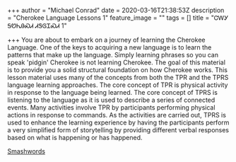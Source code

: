 +++
author = "Michael Conrad"
date = 2020-03-16T21:38:53Z
description = "Cherokee Language Lessons 1"
feature_image = ""
tags = []
title = "ᏣᎳᎩ ᎦᏬᏂᎯᏍᏗ ᏗᏕᎶᏆᏍᏗ 1"

+++
You are about to embark on a journey of learning the Cherokee Language. One of the keys to acquiring a new language is to learn the patterns that make up the language. Simply learning phrases so you can speak 'pidgin' Cherokee is not learning Cherokee. The goal of this material is to provide you a solid structural foundation on how Cherokee works. This lesson material uses many of the concepts from both the TPR and the TPRS language learning approaches. The core concept of TPR is physical activity in response to the language being learned. The core concept of TPRS is listening to the language as it is used to describe a series of connected events. Many activities involve TPR by participants performing physical actions in response to commands. As the activities are carried out, TPRS is used to enhance the learning experience by having the participants perform a very simplified form of storytelling by providing different verbal responses based on what is happening or has happened.

[Smashwords](https://www.smashwords.com/books/view/1002165)